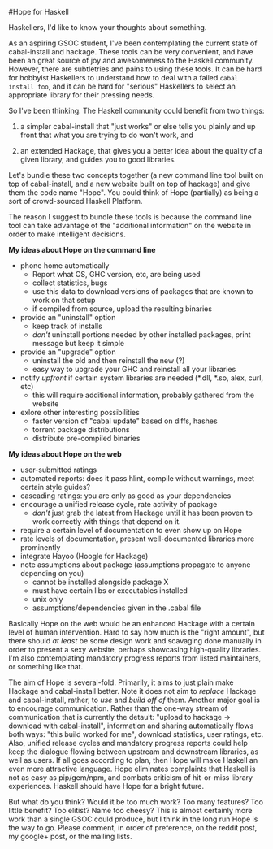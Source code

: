 #Hope for Haskell

Haskellers, I'd like to know your thoughts about something.

As an aspiring GSOC student,
I've been contemplating the current state of cabal-install and hackage.
These tools can be very convenient,
and have been an great source of joy and awesomeness to the Haskell community.
However, there are subtletries and pains to using these tools.
It can be hard for hobbyist Haskellers
to understand how to deal with a failed `cabal install foo`,
and it can be hard for "serious" Haskellers
to select an appropriate library for their pressing needs.

So I've been thinking.
The Haskell community could benefit from two things:

1. a simpler cabal-install that "just works"
or else tells you plainly and up front
that what you are trying to do won't work, and

2. an extended Hackage,
that gives you a better idea about the quality of a given library,
and guides you to good libraries.

Let's bundle these two concepts together
(a new command line tool built on top of cabal-install,
and a new website built on top of hackage)
and give them the code name "Hope".
You could think of Hope (partially) as being
a sort of crowd-sourced Haskell Platform.

The reason I suggest to bundle these tools is because
the command line tool can take advantage of
the "additional information" on the website
in order to make intelligent decisions.

**My ideas about Hope on the command line**

* phone home automatically
    * Report what OS, GHC version, etc, are being used
    * collect statistics, bugs
    * use this data to download versions of packages that are known to work on that setup
    * if compiled from source, upload the resulting binaries
* provide an "uninstall" option
    * keep track of installs
    * *don't* uninstall portions needed by other installed packages, print message but keep it simple
* provide an "upgrade" option
    * uninstall the old and then reinstall the new (?)
    * easy way to upgrade your GHC and reinstall all your libraries
* notify *upfront* if certain system libraries are needed (*.dll, *.so, alex, curl, etc)
    * this will require additional information, probably gathered from the website
* exlore other interesting possibilities
    * faster version of "cabal update" based on diffs, hashes
    * torrent package distributions
    * distribute pre-compiled binaries

**My ideas about Hope on the web**

* user-submitted ratings
* automated reports: does it pass hlint, compile without warnings, meet certain style guides?
* cascading ratings: you are only as good as your dependencies
* encourage a unified release cycle, rate activity of package
    * *don't* just grab the latest from Hackage until it has been proven to work correctly with things that depend on it.
* require a certain level of documentation to even show up on Hope
* rate levels of documentation, present well-documented libraries more prominently
* integrate Hayoo (Hoogle for Hackage)
* note assumptions about package (assumptions propagate to anyone depending on you)
    * cannot be installed alongside package X
    * must have certain libs or executables installed
    * unix only
    * assumptions/dependencies given in the .cabal file

Basically Hope on the web would be an enhanced Hackage
with a certain level of human intervention.
Hard to say how much is the "right amount",
but there should *at least* be
some design work and scavaging done manually
in order to present a sexy website,
perhaps showcasing high-quality libraries.
I'm also contemplating mandatory progress reports
from listed maintainers,
or something like that.

The aim of Hope is several-fold.
Primarily, it aims to just plain make Hackage and cabal-install better.
Note it does not aim to *replace* Hackage and cabal-install,
rather, to *use* and *build off of* them.
Another major goal is to encourage communication.
Rather than the one-way stream of communication that is currently the detault:
"upload to hackage -> download with cabal-install",
information and sharing automatically flows both ways:
"this build worked for me",
download statistics,
user ratings, etc.
Also, unified release cycles and mandatory progress reports could help
keep the dialogue flowing between upstream and downstream libraries,
as well as users.
If all goes according to plan,
then Hope will make Haskell an even more attractive language.
Hope eliminates complaints that Haskell is not as easy as pip/gem/npm,
and combats criticism of hit-or-miss library experiences.
Haskell should have Hope for a bright future.

But what do you think?
Would it be too much work?
Too many features?
Too little benefit?
Too elitist?
Name too cheesy?
This is almost certainly more work
than a single GSOC could produce,
but I think in the long run
Hope is the way to go.
Please comment, in order of preference,
on the reddit post, my google+ post, or the mailing lists.
